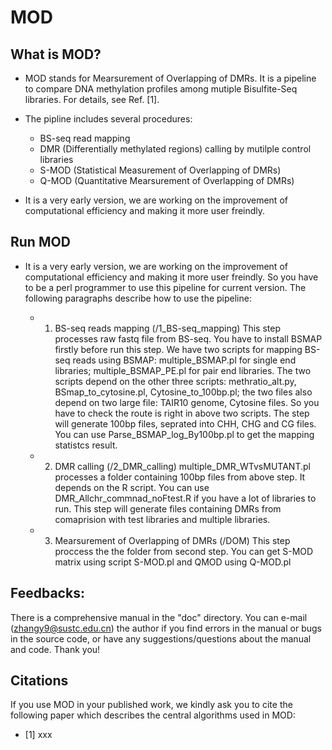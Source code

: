 # MOD

## What is MOD?

* MOD stands for Mearsurement of Overlapping of DMRs. It is a pipeline to compare DNA methylation profiles among mutiple Bisulfite-Seq libraries. For details, see Ref. [1].

* The pipline includes several procedures:
   * BS-seq read mapping
   * DMR (Differentially methylated regions) calling by mutilple control libraries
   * S-MOD (Statistical Measurement of Overlapping of DMRs)
   * Q-MOD (Quantitative Mearsurement of Overlapping of DMRs)
   
* It is a very early version, we are working on the improvement of computational efficiency and making it more user freindly. 

## Run MOD

* It is a very early version, we are working on the improvement of computational efficiency and making it more user freindly. So you have to be a perl programmer to use this pipeline for current version.
The following paragraphs describe how to use the pipeline:

   * 1. BS-seq reads mapping (/1_BS-seq_mapping)
	This step processes raw fastq file from BS-seq. You have to install BSMAP firstly before run this step. 
	We have two scripts for mapping BS-seq reads using BSMAP:
	multiple_BSMAP.pl for single end libraries; multiple_BSMAP_PE.pl for pair end libraries. 
	The two scripts depend on the other three scripts:  methratio_alt.py, BSmap_to_cytosine.pl, Cytosine_to_100bp.pl; the two files also depend on two large file: TAIR10 genome, Cytosine files. So you have to check the route is right in above two scripts. 
	The step will generate 100bp files, seprated into CHH, CHG and CG files. You can use Parse_BSMAP_log_By100bp.pl to get the mapping statistcs result. 
		
   * 2. DMR calling (/2_DMR_calling)
	multiple_DMR_WTvsMUTANT.pl  processes a folder containing 100bp files from above step. It depends on the R script. You can use DMR_Allchr_commnad_noFtest.R if you have a lot of libraries to run. 
	This step will generate files containing DMRs from comaprision with test libraries and multiple libraries. 
	
   * 3. Mearsurement of Overlapping of DMRs (/DOM)
  This step proccess the the folder from second step. You can get S-MOD matrix using script S-MOD.pl and QMOD using Q-MOD.pl

## Feedbacks:

There is a comprehensive manual in the "doc" directory. You can e-mail (zhangy9@sustc.edu.cn) the author if you find errors in the manual or bugs in the source code, or have any suggestions/questions about the manual and code. Thank you!

## Citations

If you use MOD in your published work, we kindly ask you to cite the following paper which describes the central algorithms used in MOD:
* [1] xxx


